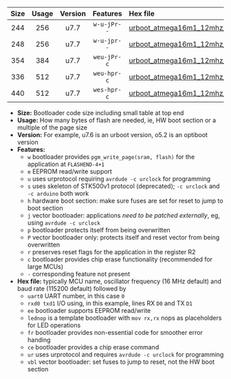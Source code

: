 |Size|Usage|Version|Features|Hex file|
|:-:|:-:|:-:|:-:|:--|
|244|256|u7.7|`w-u-jPr--`|[urboot_atmega16m1_12mhz_250000bps_uart0_rxd4_txd3_lednop_ur_vbl.hex](https://raw.githubusercontent.com/stefanrueger/urboot.hex/main/mcus/atmega16m1/fcpu_12mhz/250000_bps/urboot_atmega16m1_12mhz_250000bps_uart0_rxd4_txd3_lednop_ur_vbl.hex)|
|248|256|u7.7|`w-u-jpr--`|[urboot_atmega16m1_12mhz_250000bps_uart0_rxd4_txd3_lednop_fr_ur_vbl.hex](https://raw.githubusercontent.com/stefanrueger/urboot.hex/main/mcus/atmega16m1/fcpu_12mhz/250000_bps/urboot_atmega16m1_12mhz_250000bps_uart0_rxd4_txd3_lednop_fr_ur_vbl.hex)|
|354|384|u7.7|`weu-jPr-c`|[urboot_atmega16m1_12mhz_250000bps_uart0_rxd4_txd3_ee_lednop_fr_ce_ur_vbl.hex](https://raw.githubusercontent.com/stefanrueger/urboot.hex/main/mcus/atmega16m1/fcpu_12mhz/250000_bps/urboot_atmega16m1_12mhz_250000bps_uart0_rxd4_txd3_ee_lednop_fr_ce_ur_vbl.hex)|
|336|512|u7.7|`weu-hpr-c`|[urboot_atmega16m1_12mhz_250000bps_uart0_rxd4_txd3_ee_lednop_fr_ce_ur.hex](https://raw.githubusercontent.com/stefanrueger/urboot.hex/main/mcus/atmega16m1/fcpu_12mhz/250000_bps/urboot_atmega16m1_12mhz_250000bps_uart0_rxd4_txd3_ee_lednop_fr_ce_ur.hex)|
|440|512|u7.7|`wes-hpr-c`|[urboot_atmega16m1_12mhz_250000bps_uart0_rxd4_txd3_ee_lednop_fr_ce.hex](https://raw.githubusercontent.com/stefanrueger/urboot.hex/main/mcus/atmega16m1/fcpu_12mhz/250000_bps/urboot_atmega16m1_12mhz_250000bps_uart0_rxd4_txd3_ee_lednop_fr_ce.hex)|

- **Size:** Bootloader code size including small table at top end
- **Usage:** How many bytes of flash are needed, ie, HW boot section or a multiple of the page size
- **Version:** For example, u7.6 is an urboot version, o5.2 is an optiboot version
- **Features:**
  + `w` bootloader provides `pgm_write_page(sram, flash)` for the application at `FLASHEND-4+1`
  + `e` EEPROM read/write support
  + `u` uses urprotocol requiring `avrdude -c urclock` for programming
  + `s` uses skeleton of STK500v1 protocol (deprecated); `-c urclock` and `-c arduino` both work
  + `h` hardware boot section: make sure fuses are set for reset to jump to boot section
  + `j` vector bootloader: applications *need to be patched externally*, eg, using `avrdude -c urclock`
  + `p` bootloader protects itself from being overwritten
  + `P` vector bootloader only: protects itself and reset vector from being overwritten
  + `r` preserves reset flags for the application in the register R2
  + `c` bootloader provides chip erase functionality (recommended for large MCUs)
  + `-` corresponding feature not present
- **Hex file:** typically MCU name, oscillator frequency (16 MHz default) and baud rate (115200 default) followed by
  + `uart0` UART number, in this case `0`
  + `rxd0 txd1` I/O using, in this example, lines RX `D0` and TX `D1`
  + `ee` bootloader supports EEPROM read/write
  + `lednop` is a template bootloader with `mov rx,rx` nops as placeholders for LED operations
  + `fr` bootloader provides non-essential code for smoother error handing
  + `ce` bootloader provides a chip erase command
  + `ur` uses urprotocol and requires `avrdude -c urclock` for programming
  + `vbl` vector bootloader: set fuses to jump to reset, not the HW boot section

